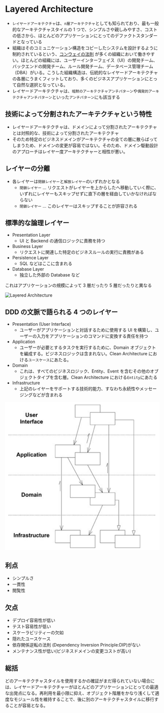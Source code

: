 # Layered Architecture

- `レイヤードアーキテクチャ`は、`n層アーキテクチャ`としても知られており、最も一般的なアーキテクチャスタイルの 1 つで、シンプルさや親しみやすさ、コストの低さから、ほとんどのアプリケーションにとってのデファクトスタンダードとなっている
- 組織はそのコミュニケーション構造をコピーしたシステムを設計するように制約されているという、[コンウェイの法則](https://oreil.ly/Rb4uN) が多くの組織において働きやすい。ほとんどの組織には、ユーザーインターフェイス（UI）の開発チーム、バックエンドの開発チーム、ルール開発チーム、データベース管理チーム（DBA）がいる。こうした組織構造は、伝統的なレイヤードアーキテクチャの各層にうまくフィットしており、多くのビジネスアプリケーションにとって自然な選択となっている。
- レイヤードアーキテクチャは、`暗黙のアーキテクチャアンチパターン`や`偶発的アーキテクチャアンチパターン`といった`アンチパターン`にも該当する

## 技術によって分割されたアーキテクチャという特性

- レイヤードアーキテクチャは、ドメインによって分割されたアーキテクチャとは対照的な、技術によって分割されたアーキテクチャ
- そのため特定のビジネスドメインがアーキテクチャの全ての層に散らばってしまうため、ドメインの変更が容易ではない。そのため、ドメイン駆動設計のアプローチはレイヤー度アーキテクチャーと相性が悪い。

## レイヤーの分離

- 各レイヤーは`閉鎖レイヤー`と`解放レイヤー`のいずれかとなる
  - `閉鎖レイヤー` ... リクエストがレイヤーを上からしたへ移動していく際に、いずれにレイヤーもスキップせずに直下の層を経由していかなければならない
  - `閉鎖レイヤー` ... このレイヤーはスキップすることが許容される

## 標準的な論理レイヤー

- Presentation Layer
  - UI と Backend の通信ロジックに責務を持つ
- Business Layer
  - リクエストに関連した特定のビジネスルールの実行に責務がある
- Persistence Layer
  - SQL などはここに含まれる
- Database Layer
  - 独立した外部の Database など

これはアプリケーションの規模によって 3 層だったり 5 層だったりと異なる

![Layered Architecture](../../images/layered-architecture.webp.png "Layered Architecture")

## DDD の文脈で語られる 4 つのレイヤー

- Presentation (User Interface)
  - ユーザーがアプリケーションと対話するために使用する UI を構築し、ユーザーの入力をアプリケーションのコマンドに変換する責任を持つ
- Application
  - ユーザーが必要とするタスクを実行するために、Domain オブジェクトを編成する。ビジネスロジックは含まれない。Clean Architecture における`ユースケース`にあたる。
- Domain
  - これは、すべてのビジネスロジック、Entity、Event を含むその他のオブジェクトタイプを含む層。Clean Architecture における`Entity`にあたる
- Infrastructure
  - 上記のレイヤーをサポートする技術的能力、すなわち永続性やメッセージングなどが含まれる

![Layered Architecture2](../../images/layered-architecture%2Bddd.png "Layered Architecture2")

## 利点

- シンプルさ
- 一貫性
- 閲覧性

## 欠点

- デプロイ容易性が低い
- テスト容易性が低い
- スケーラビリティーの欠如
- 隠れたユースケース
- 依存関係逆転の法則 (Dependency Inversion Principle:DIP)がない
- メンテナンス性が低い(ビジネスドメインの変更コストが高い)

## 総括

どのアーキテクチャスタイルを使用するかの確証がまだ得られていない場合には、レイヤードアーキテクチャーがほとんどのアプリケーションにとっての最適な出発点になる。再利用を最小限に抑え、オブジェクト階層をかなり浅くして適度なモジュール性を維持することで、後に別のアーキテクチャスタイルに移行することが容易となる。
